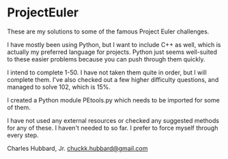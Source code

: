 # ProjectEuler

These are my solutions to some of the famous Project Euler challenges.

I have mostly been using Python, but I want to include C++ as well, which is actually my preferred language for projects. Python just seems well-suited to these easier problems because you can push through them quickly.

I intend to complete 1-50. I have not taken them quite in order, but I will complete them. I've also checked out a few higher difficulty questions, and managed to solve 102, which is 15%.

I created a Python module PEtools.py which needs to be imported for some of them.

I have not used any external resources or checked any suggested methods for any of these. I haven't needed to so far. I prefer to force myself through every step.

Charles Hubbard, Jr.
chuckk.hubbard@gmail.com
